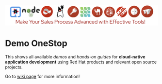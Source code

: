 ![Logo](/images/logo.png)

# Demo OneStop

This shows all available _demos_ and _hands-on guides_ for **cloud-native application development** using Red Hat products and relevant open source projects.

Go to [wiki page](https://github.com/redhat-mw-demos/demo-onestop.wiki.git) for more information!
